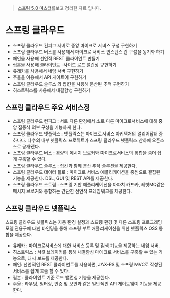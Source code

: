 > [스프링 5.0 마스터](http://acornpub.co.kr/book/mastering-spring-5.0)를보고 정리한 자료 입니다.


# 스프링 클라우드
* 스프링 클라우드 컨피그 서버로 중앙 마이크로 서비스 구성 구현하기
* 스프링 클라우드 버스를 사용해서 마이크로 서비스 인스턴스 간 구성을 동기화 하기
* 페인을 사용해 선언적 REST 클라이언트 만들기
* 립본을 사용해 클라이언트 -사이드 로드 밸런싱 구현하기
* 유레카를 사용해서 네임 서버 구현하기
* 주울을 이용해서 API 게이트이 구현하기
* 스프링 클라우드 슬루스 와 잡킨을 사용해 분산된 추적 구현하기
* 히스트릭스를 사용해서 내결함성 구현하기

## 스프링 클라우드 주요 서비스정
* 스프링 클라우드 컨피그 : 서로 다른 환경에서 소로 다른 마이크로서비스에 대해 중앙 집중식 외부 구성을 기능하게 한다.
* 스프링 클라우드 넷플릭스 : 넷플릭스는 마이크로서비스 아키텍처의 얼리어답터 중하나다. 다수의 내부 넷플릭스 프로젝트가 스프링 클라우드 넷플릭스 산하에 오픈소스로 공개됐다.
* 스프링 클라우드 버스 : 경량의 메시지 브로커와 마이크로서비스의 통합을 좀더 쉽게 구축할 수 있다.
* 스프링 클라우드 슬루스 : 집킨과 함께 분산 추석 솔루션을 제공한다.
* 스프링 클라우드 테이터 플로 :  마이크로 서비스 애플리케이션을 중심으로 결집된 기능을 제공한다. DSL, GUI 및 REST API를 제공한다.
* 스프링 클라우드 스트림 : 스프링 기반 애플리케이션을 아파치 카프카, 레빗MQ같은 메시지 브로커와 통합하는 간단한 선언적 프레임워크를 제공한다.

## 스프링 클라우드 넷플릭스
스프링 클라우드 넷플릭스는 자동 환경 설정과 스프링 환경 및 다른 스프링 프로그래밍 모델 관용구에 대한 바인딩을 통해 스프링 부트 애플리케이션을 위한 넷플릭스 OSS 통합을 제공한다.

* 유레카 : 마이크로서비스에 대한 서비스 등록 및 검색 기능을 제공하는 네임 서버.
* 히스트릭스 : 서킷 브레이커를 통해 내결함성 마이크로 서비스를 구축할 수 있는 기능으로, 대시 보드를 제공한다.
* 페인: 선언적인 REST 클라이언트를 사용하면, JAX-RS 및 스프링 MVC로 작성된 서비스를 쉽게 호출 할 수 있다.
* 립본 : 클라이언트 기준 로드 밸런싱 기능을 제공한다.
* 주울 : 라우팅, 필터링, 인증 및 보안과 같은 일반적인 API 게이트웨이 기능을 제공한다.